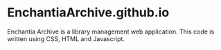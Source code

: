 # EnchantiaArchive.github.io
Enchantia Archive is a library management web application.
This code is written using CSS, HTML and Javascript.

